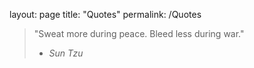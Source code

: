 layout: page
title: "Quotes"
permalink: /Quotes
> "Sweat more during peace. Bleed less during war."
> - *Sun Tzu*
